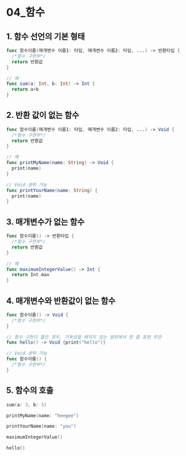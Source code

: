 # 04_함수

## 1. 함수 선언의 기본 형태

```swift
func 함수이름(매개변수 이름1: 타입, 매개변수 이름2: 타입, ...) -> 반환타입 {
  /*함수 구현부*/
  return 반환값
}

// 예
func sum(a: Int, b: Int) -> Int {
  return a+b
}
```



## 2. 반환 값이 없는 함수

```swift
func 함수이름(매개변수 이름1: 타입, 매개변수 이름2: 타입, ...) -> Void {
  /*함수 구현부*/
  return 반환값
}

// 예
func printMyName(name: String) -> Void {
  print(name)
}

// Void 생략 가능
func printYourName(name: String) {
  print(name)
}
```



## 3. 매개변수가 없는 함수

```swift
func 함수이름() -> 반환타입 {
  /*함수 구현부*/
  return 반환값
}

// 예
func maximumIntegerValue() -> Int {
  return Int.max
}
```



## 4. 매개변수와 반환값이 없는 함수

```swift
func 함수이름() -> Void {
  /*함수 구현부*/
}

// 함수 구현이 짧은 경우, 가독성을 해치지 않는 범위에서 한 줄 표현 무관
func hello() -> Void {print("hello")}

// Void 생략 가능
func 함수이름() {
  /*함수 구현부*/
}
```



## 5. 함수의 호출

```swift
sum(a: 3, b: 5)

printMyName(name: "heegee")

printYourName(name: "you")

maximumIntegerValue()

hello()
```


